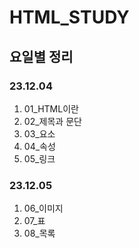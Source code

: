 HTML_STUDY
==========

## 요일별 정리

### 23.12.04
1. 01_HTML이란
2. 02_제목과 문단
3. 03_요소
4. 04_속성
5. 05_링크


### 23.12.05
1. 06_이미지
2. 07_표
3. 08_목록


